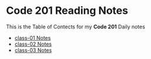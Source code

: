 # Code 201 Reading Notes

This is the Table of Contects for my **Code 201** Daily notes

- [class-01 Notes](https://ashcaz.github.io/reading-notes/class-01)
- [class-02 Notes](https://ashcaz.github.io/reading-notes/class-02)
- [class-03 Notes](https://ashcaz.github.io/reading-notes/class-03)
<!-- - [About me]()
- [HTML Text, CSS Introduction, and Basic JavaScript]()
- [HTML Lists, CSS Boxes, JS Control Flow]()
- [HTML Links, CSS Layout, JS Functions]()
- [HTML Images, CSS Color & Text]()
- [JS Object Literals; The DOM]()
- [HTML Tables; JS Constructor Functions]()
- More CSS Layout
- Forms and Events
1. JS Debugging
2. Assorted Topics
3. Docs for the HTML `<canvas>` Element & Chart.js
4. Local Storage
5. CSS Transforms, Transitions, and Animations
6. Merge conflicts with Bob, Carol, Ted, and Alice -->
